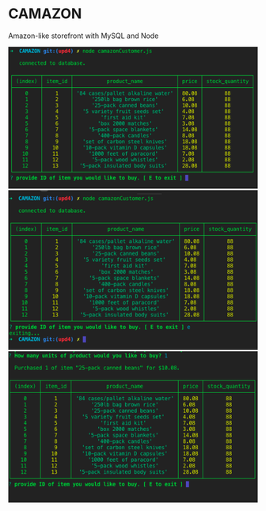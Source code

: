 # CAMAZON
 Amazon-like storefront with MySQL and Node

<!-- img shows that database connects -->
 <img src="Camazon-databaseConnected.png">

 <!-- img shows that app exits when "E" is pressed -->
 <img src="Camazon-exiting.png">

 <!-- img shows that app ask for item id and ask how many units wanted -->
 <img src="Camazon-itemPurchaced.png">

